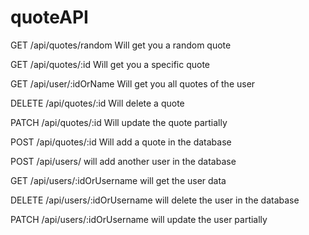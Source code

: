 # quoteAPI

GET /api/quotes/random
Will get you a random quote

GET /api/quotes/:id
Will get you a specific quote

GET /api/user/:idOrName
Will get you all quotes of the user

DELETE /api/quotes/:id
Will delete a quote

PATCH /api/quotes/:id
Will update the quote partially

POST /api/quotes/:id
Will add a quote in the database

POST /api/users/
will add another user in the database

GET /api/users/:idOrUsername
will get the user data

DELETE /api/users/:idOrUsername
will delete the user in the database

PATCH /api/users/:idOrUsername
will update the user partially
